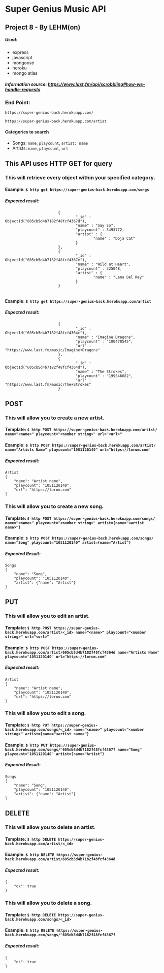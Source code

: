 # Super Genius Music API
## Project 8 - By LEHM(on)

##### Used: 
* express
* javascript
* mongoose
* heroku
* mongo atlas
  
##### Information source: https://www.last.fm/api/scrobbling#how-we-handle-requests

### End Point: 
`https://super-genius-back.herokuapp.com/`

`https://super-genius-back.herokuapp.com/artist`

#### Categories to search

* Songs: `name`, `playcount`, `artist: name`
* Artists: `name`, `playcount`, `url`

## This API uses HTTP GET for query
### This will retrieve every object within your specified category.

#### Example: `$ http get https://super-genius-back.herokuapp.com/songs`

##### Expected result:

```
                        {
                                "_id" : ObjectId("605cb5d4b7182f48fcf4367d"),
                                "name" : "Say So",
                                "playcount" : 5493772,
                                "artist" : {
                                        "name" : "Doja Cat"
                                }
                        },
                        {
                                "_id" : ObjectId("605cb5d4b7182f48fcf4367e"),
                                "name" : "Wild at Heart",
                                "playcount" : 325048,
                                "artist" : {
                                        "name" : "Lana Del Rey"
                                }
                        }


```



#### Example: `$ http get https://super-genius-back.herokuapp.com/artist`

##### Expected result: 

```
                        {
                                "_id" : ObjectId("605cb5d4b7182f48fcf4364c"),
                                "name" : "Imagine Dragons",
                                "playcount" : "100470545",
                                "url" : "https://www.last.fm/music/Imagine+Dragons"
                        },
                        {
                                "_id" : ObjectId("605cb5d4b7182f48fcf4364d"),
                                "name" : "The Strokes",
                                "playcount" : "199546082",
                                "url" : "https://www.last.fm/music/The+Strokes"
                        }

```

## POST
### This will allow you to create a new artist.

#### Template: `$ http POST https://super-genius-back.herokuapp.com/artist/ name="<name>" playcount="<number string>" url="<url>"`

#### Example: `$ http POST https://super-genius-back.herokuapp.com/artist/ name="Artists Name" playcount="1051120140" url="https://lorum.com"`

##### Expected result: 
```
Artist
{
    "name": "Artist name",
    "playcount": "1051120140",
    "url": "https://lorum.com"
}
```

### This will allow you to create a new song.

#### Template: `$ http POST https://super-genius-back.herokuapp.com/songs/ name="<name>" playcount="<number string>" artist={name="<artist name>"}`

#### Example: `$ http POST https://super-genius-back.herokuapp.com/songs/ name="Song" playcount="1051120140" artist={name="Artist"}`

##### Expected Result: 
```
Songs
{
    "name": "Song",
    "playcount": "1051120140",
    "artist": {"name": "Artist"}
}
```

## PUT
### This will allow you to edit an artist.

#### Template: `$ http POST https://super-genius-back.herokuapp.com/artist/<_id> name="<name>" playcount="<number string>" url="<url>"`

#### Example: `$ http POST https://super-genius-back.herokuapp.com/artist/605cb5d4b7182f48fcf4364d name="Artists Name" playcount="1051120140" url="https://lorum.com"`

##### Expected result: 
```
Artist
{
    "name": "Artist name",
    "playcount": "1051120140",
    "url": "https://lorum.com"
}
```

### This will allow you to edit a song.

#### Template: `$ http PUT https://super-genius-back.herokuapp.com/songs/<_id> name="<name>" playcount="<number string>" artist={name="<artist name>"}`

#### Example: `$ http PUT https://super-genius-back.herokuapp.com/songs/"605cb5d4b7182f48fcf4367f name="Song" playcount="1051120140" artist={name="Artist"}`

##### Expected Result: 
```
Songs
{
    "name": "Song",
    "playcount": "1051120140",
    "artist": {"name": "Artist"}
}
```


## DELETE
### This will allow you to delete an artist.

#### Template: `$ http DELETE https://super-genius-back.herokuapp.com/artist/<_id>`

#### Example: `$ http DELETE https://super-genius-back.herokuapp.com/artist/605cb5d4b7182f48fcf4364d`

##### Expected result: 
```
{
    "ok": true
}
```

### This will allow you to delete a song.

#### Template: `$ http DELETE https://super-genius-back.herokuapp.com/songs/<_id>`

#### Example: `$ http DELETE https://super-genius-back.herokuapp.com/songs/"605cb5d4b7182f48fcf4367f`

##### Expected result: 
```
{
    "ok": true
}
```
